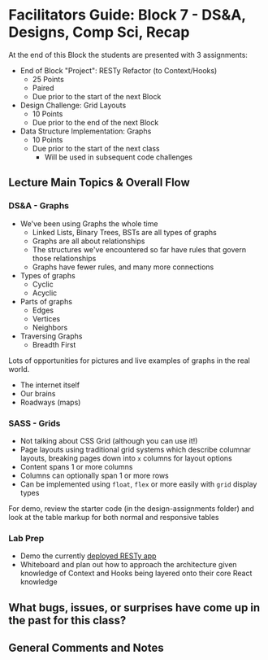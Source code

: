 # Facilitators Guide: Block 7 - DS&A, Designs, Comp Sci, Recap


At the end of this Block the students are presented with 3 assignments:

* End of Block "Project": RESTy Refactor (to Context/Hooks)
  * 25 Points
  * Paired
  * Due prior to the start of the next Block
* Design Challenge: Grid Layouts
  * 10 Points
  * Due prior to the end of the next Block
* Data Structure Implementation: Graphs
  * 10 Points
  * Due prior to the start of the next class
    * Will be used in subsequent code challenges
    

## Lecture Main Topics & Overall Flow

### DS&A - Graphs

* We've been using Graphs the whole time
  * Linked Lists, Binary Trees, BSTs are all types of graphs
  * Graphs are all about relationships
  * The structures we've encountered so far have rules that govern those relationships
  * Graphs have fewer rules, and many more connections
* Types of graphs
  * Cyclic
  * Acyclic
* Parts of graphs
  * Edges
  * Vertices
  * Neighbors
* Traversing Graphs
  * Breadth First

Lots of opportunities for pictures and live examples of graphs in the real world.

  * The internet itself
  * Our brains
  * Roadways (maps)


### SASS - Grids

* Not talking about CSS Grid (although you can use it!)
* Page layouts using traditional grid systems which describe columnar layouts, breaking pages down into `x` columns for layout options
* Content spans 1 or more columns
* Columns can optionally span 1 or more rows
* Can be implemented using `float`, `flex` or more easily with `grid` display types


For demo, review the starter code (in the design-assignments folder) and look at the table markup for both normal and responsive tables

### Lab Prep

* Demo the currently [deployed RESTy app](https://resty.netlify.com)
* Whiteboard and plan out how to approach the architecture given knowledge of Context and  Hooks being layered onto their core React knowledge

## What bugs, issues, or surprises have come up in the past for this class?


## General Comments and Notes
